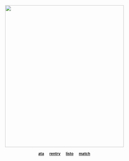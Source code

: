 <div align="center">
 

<img align="center" width="375" height="450" src="https://files.catbox.moe/qg1cff.png">

<div align="center"> 

<sub> [**ata**](https://inumaki.atabook.org/)⠀⠀[**rentry**](https://rentry.co/westjuniortiger)⠀⠀[**listo**](https://listography.com/cherrycloud)⠀⠀[**match**](https://rentry.co/cutestkitties)</sub>
